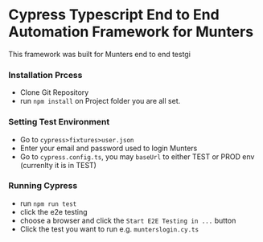 # Cypress Typescript End to End Automation Framework for Munters
This framework was built for Munters end to end testgi

### Installation Prcess
-  Clone Git Repository
- run `npm install`  on Project folder
you are all set.

### Setting Test Environment
- Go to `cypress>fixtures>user.json`
- Enter your email and password used to login Munters
- Go to `cypress.config.ts`, you may `baseUrl` to either TEST or PROD env (currenlty it is in TEST)

### Running Cypress
- run `npm run test`
- click the e2e testing
- choose a browser and click the `Start E2E Testing in ...` button
- Click the test you want to run e.g. `munterslogin.cy.ts`
